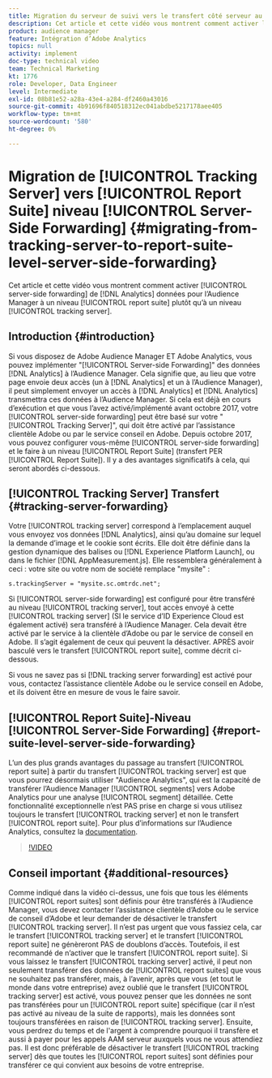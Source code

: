 ```yaml
---
title: Migration du serveur de suivi vers le transfert côté serveur au niveau de la suite de rapports
description: Cet article et cette vidéo vous montrent comment activer le transfert côté serveur des données Analytics pour l’Audience Manager au niveau de la suite de rapports plutôt qu’au niveau du serveur de suivi.
product: audience manager
feature: Intégration d’Adobe Analytics
topics: null
activity: implement
doc-type: technical video
team: Technical Marketing
kt: 1776
role: Developer, Data Engineer
level: Intermediate
exl-id: 08b81e52-a28a-43e4-a284-df2460a43016
source-git-commit: 4b91696f840518312ec041abdbe5217178aee405
workflow-type: tm+mt
source-wordcount: '580'
ht-degree: 0%

---
```


# Migration de [!UICONTROL Tracking Server] vers [!UICONTROL Report Suite] niveau [!UICONTROL Server-Side Forwarding] {#migrating-from-tracking-server-to-report-suite-level-server-side-forwarding}

Cet article et cette vidéo vous montrent comment activer [!UICONTROL server-side forwarding] de [!DNL Analytics] données pour l’Audience Manager à un niveau [!UICONTROL report suite] plutôt qu’à un niveau [!UICONTROL tracking server].

## Introduction {#introduction}

Si vous disposez de Adobe Audience Manager ET Adobe Analytics, vous pouvez implémenter &quot;[!UICONTROL Server-side Forwarding]&quot; des données [!DNL Analytics] à l’Audience Manager. Cela signifie que, au lieu que votre page envoie deux accès (un à [!DNL Analytics] et un à l’Audience Manager), il peut simplement envoyer un accès à [!DNL Analytics] et [!DNL Analytics] transmettra ces données à l’Audience Manager. Si cela est déjà en cours d’exécution et que vous l’avez activé/implémenté avant octobre 2017, votre [!UICONTROL server-side forwarding] peut être basé sur votre &quot;[!UICONTROL Tracking Server]&quot;, qui doit être activé par l’assistance clientèle Adobe ou par le service conseil en Adobe. Depuis octobre 2017, vous pouvez configurer vous-même [!UICONTROL server-side forwarding] et le faire à un niveau [!UICONTROL Report Suite] (transfert PER [!UICONTROL Report Suite]). Il y a des avantages significatifs à cela, qui seront abordés ci-dessous.

## [!UICONTROL Tracking Server] Transfert {#tracking-server-forwarding}

Votre [!UICONTROL tracking server] correspond à l’emplacement auquel vous envoyez vos données [!DNL Analytics], ainsi qu’au domaine sur lequel la demande d’image et le cookie sont écrits. Elle doit être définie dans la gestion dynamique des balises ou [!DNL Experience Platform Launch], ou dans le fichier [!DNL AppMeasurement.js]. Elle ressemblera généralement à ceci : votre site ou votre nom de société remplace &quot;mysite&quot; :

`s.trackingServer = "mysite.sc.omtrdc.net";`

Si [!UICONTROL server-side forwarding] est configuré pour être transféré au niveau [!UICONTROL tracking server], tout accès envoyé à cette [!UICONTROL tracking server] (SI le service d’ID Experience Cloud est également activé) sera transféré à l’Audience Manager. Cela devait être activé par le service à la clientèle d’Adobe ou par le service de conseil en Adobe. Il s’agit également de ceux qui peuvent la désactiver. APRÈS avoir basculé vers le transfert [!UICONTROL report suite], comme décrit ci-dessous.

Si vous ne savez pas si [!DNL tracking server forwarding] est activé pour vous, contactez l’assistance clientèle Adobe ou le service conseil en Adobe, et ils doivent être en mesure de vous le faire savoir.

## [!UICONTROL Report Suite]-Niveau [!UICONTROL Server-Side Forwarding] {#report-suite-level-server-side-forwarding}

L’un des plus grands avantages du passage au transfert [!UICONTROL report suite] à partir du transfert [!UICONTROL tracking server] est que vous pourrez désormais utiliser &quot;Audience Analytics&quot;, qui est la capacité de transférer l’Audience Manager [!UICONTROL segments] vers Adobe Analytics pour une analyse [!UICONTROL segment] détaillée. Cette fonctionnalité exceptionnelle n’est PAS prise en charge si vous utilisez toujours le transfert [!UICONTROL tracking server] et non le transfert [!UICONTROL report suite]. Pour plus d’informations sur l’Audience Analytics, consultez la [documentation](https://marketing.adobe.com/resources/help/en_US/analytics/audiences/).

>[!VIDEO](https://video.tv.adobe.com/v/23701/?quality=12)

## Conseil important {#additional-resources}

Comme indiqué dans la vidéo ci-dessus, une fois que tous les éléments [!UICONTROL report suites] sont définis pour être transférés à l’Audience Manager, vous devez contacter l’assistance clientèle d’Adobe ou le service de conseil d’Adobe et leur demander de désactiver le transfert [!UICONTROL tracking server]. Il n’est pas urgent que vous fassiez cela, car le transfert [!UICONTROL tracking server] et le transfert [!UICONTROL report suite] ne génèreront PAS de doublons d’accès. Toutefois, il est recommandé de n’activer que le transfert [!UICONTROL report suite]. Si vous laissez le transfert [!UICONTROL tracking server] activé, il peut non seulement transférer des données de [!UICONTROL report suites] que vous ne souhaitez pas transférer, mais, à l’avenir, après que vous (et tout le monde dans votre entreprise) avez oublié que le transfert [!UICONTROL tracking server] est activé, vous pouvez penser que les données ne sont pas transférées pour un [!UICONTROL report suite] spécifique (car il n’est pas activé au niveau de la suite de rapports), mais les données sont toujours transférées en raison de [!UICONTROL tracking server]. Ensuite, vous perdrez du temps et de l&#39;argent à comprendre pourquoi il transfère et aussi à payer pour les appels AAM serveur auxquels vous ne vous attendiez pas. Il est donc préférable de désactiver le transfert [!UICONTROL tracking server] dès que toutes les [!UICONTROL report suites] sont définies pour transférer ce qui convient aux besoins de votre entreprise.
